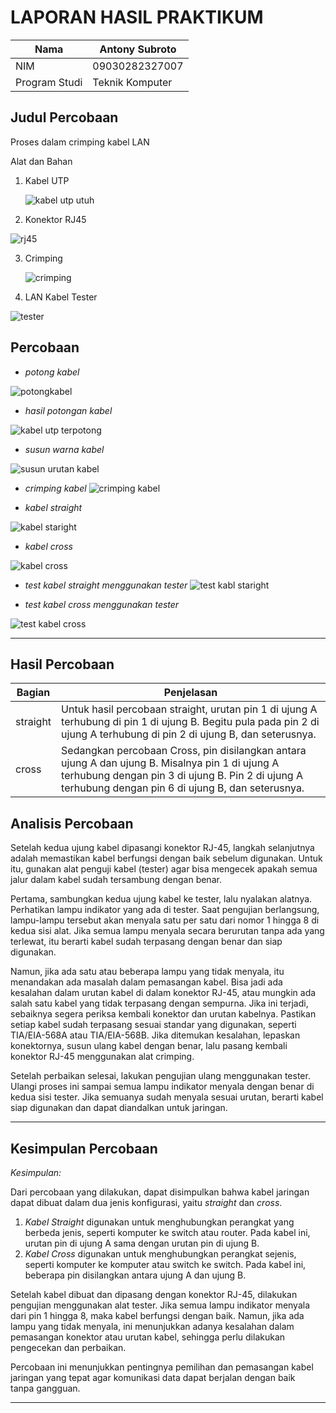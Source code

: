 
# LAPORAN HASIL PRAKTIKUM

| Nama        | Antony Subroto |
|----------------|------------|
| NIM        | 09030282327007 |
| Program Studi | Teknik Komputer |

## Judul Percobaan  
Proses dalam crimping kabel LAN

Alat dan Bahan 

1. Kabel UTP

   ![kabel utp utuh](https://github.com/user-attachments/assets/980f17d7-f5aa-4547-a421-f3c213cd02e0)


2. Konektor RJ45

   

![rj45](https://github.com/user-attachments/assets/a87a00d1-3545-4e68-9bd4-b420b6361aeb)

3. Crimping


   ![crimping](https://github.com/user-attachments/assets/701d44d4-9263-47d2-84bb-2e3afa9500a4)

4. LAN Kabel Tester

   

![tester](https://github.com/user-attachments/assets/9b0d2db1-2907-4758-8633-75273d2a8e94)

## Percobaan

- *potong kabel*

![potongkabel](https://github.com/user-attachments/assets/3436a758-0842-4171-8346-0ca60102154c)

- *hasil potongan kabel*

![kabel utp terpotong](https://github.com/user-attachments/assets/76cb9574-6384-4547-87ba-65dd7e2bf3bb)

- *susun warna kabel*

![susun urutan kabel](https://github.com/user-attachments/assets/bf392904-5df2-447d-8d76-e201e06baec2)

- *crimping kabel*
![crimping kabel](https://github.com/user-attachments/assets/725cebfd-102b-4280-81b5-05241966cf62)


- *kabel straight*

![kabel staright](https://github.com/user-attachments/assets/6cb3d252-4346-454f-b92d-697e4849c131)

- *kabel cross*

![kabel cross](https://github.com/user-attachments/assets/7541cedd-ef4b-4493-8670-2d9a6cc04bbf)

- *test kabel straight menggunakan tester*
![test kabl staright](https://github.com/user-attachments/assets/74cab076-8722-421e-ad1c-682e5447c401)

- *test kabel cross menggunakan tester*


![test kabel cross](https://github.com/user-attachments/assets/c6f2e4c0-5732-49a8-b488-2aa2795f1e8a)

---

## Hasil Percobaan  

| Bagian     | Penjelasan |
|---------------|---------------|
| straight | Untuk hasil percobaan straight, urutan pin 1 di ujung A terhubung di pin 1 di ujung B. Begitu pula pada pin 2 di ujung A terhubung di pin 2 di ujung B, dan seterusnya.|
| cross | Sedangkan percobaan Cross, pin disilangkan antara ujung A dan ujung B. Misalnya pin 1 di ujung A terhubung dengan pin 3 di ujung B. Pin 2 di ujung A terhubung dengan pin 6 di ujung B, dan seterusnya. |

## Analisis Percobaan  


Setelah kedua ujung kabel dipasangi konektor RJ-45, langkah selanjutnya adalah memastikan kabel berfungsi dengan baik sebelum digunakan. Untuk itu, gunakan alat penguji kabel (tester) agar bisa mengecek apakah semua jalur dalam kabel sudah tersambung dengan benar.  

Pertama, sambungkan kedua ujung kabel ke tester, lalu nyalakan alatnya. Perhatikan lampu indikator yang ada di tester. Saat pengujian berlangsung, lampu-lampu tersebut akan menyala satu per satu dari nomor 1 hingga 8 di kedua sisi alat. Jika semua lampu menyala secara berurutan tanpa ada yang terlewat, itu berarti kabel sudah terpasang dengan benar dan siap digunakan.  

Namun, jika ada satu atau beberapa lampu yang tidak menyala, itu menandakan ada masalah dalam pemasangan kabel. Bisa jadi ada kesalahan dalam urutan kabel di dalam konektor RJ-45, atau mungkin ada salah satu kabel yang tidak terpasang dengan sempurna. Jika ini terjadi, sebaiknya segera periksa kembali konektor dan urutan kabelnya. Pastikan setiap kabel sudah terpasang sesuai standar yang digunakan, seperti TIA/EIA-568A atau TIA/EIA-568B. Jika ditemukan kesalahan, lepaskan konektornya, susun ulang kabel dengan benar, lalu pasang kembali konektor RJ-45 menggunakan alat crimping.  

Setelah perbaikan selesai, lakukan pengujian ulang menggunakan tester. Ulangi proses ini sampai semua lampu indikator menyala dengan benar di kedua sisi tester. Jika semuanya sudah menyala sesuai urutan, berarti kabel siap digunakan dan dapat diandalkan untuk jaringan.

---

## Kesimpulan Percobaan  
*Kesimpulan:*  

Dari percobaan yang dilakukan, dapat disimpulkan bahwa kabel jaringan dapat dibuat dalam dua jenis konfigurasi, yaitu *straight* dan *cross*.  

1. *Kabel Straight* digunakan untuk menghubungkan perangkat yang berbeda jenis, seperti komputer ke switch atau router. Pada kabel ini, urutan pin di ujung A sama dengan urutan pin di ujung B.  
2. *Kabel Cross* digunakan untuk menghubungkan perangkat sejenis, seperti komputer ke komputer atau switch ke switch. Pada kabel ini, beberapa pin disilangkan antara ujung A dan ujung B.  

Setelah kabel dibuat dan dipasang dengan konektor RJ-45, dilakukan pengujian menggunakan alat tester. Jika semua lampu indikator menyala dari pin 1 hingga 8, maka kabel berfungsi dengan baik. Namun, jika ada lampu yang tidak menyala, ini menunjukkan adanya kesalahan dalam pemasangan konektor atau urutan kabel, sehingga perlu dilakukan pengecekan dan perbaikan.  

Percobaan ini menunjukkan pentingnya pemilihan dan pemasangan kabel jaringan yang tepat agar komunikasi data dapat berjalan dengan baik tanpa gangguan.

---
